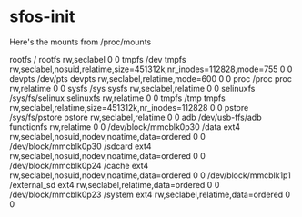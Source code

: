 # sfos-init
Here's the mounts from /proc/mounts

rootfs / rootfs rw,seclabel 0 0
tmpfs /dev tmpfs rw,seclabel,nosuid,relatime,size=451312k,nr_inodes=112828,mode=755 0 0
devpts /dev/pts devpts rw,seclabel,relatime,mode=600 0 0
proc /proc proc rw,relatime 0 0
sysfs /sys sysfs rw,seclabel,relatime 0 0
selinuxfs /sys/fs/selinux selinuxfs rw,relatime 0 0
tmpfs /tmp tmpfs rw,seclabel,relatime,size=451312k,nr_inodes=112828 0 0
pstore /sys/fs/pstore pstore rw,seclabel,relatime 0 0
adb /dev/usb-ffs/adb functionfs rw,relatime 0 0
/dev/block/mmcblk0p30 /data ext4 rw,seclabel,nosuid,nodev,noatime,data=ordered 0 0
/dev/block/mmcblk0p30 /sdcard ext4 rw,seclabel,nosuid,nodev,noatime,data=ordered 0 0
/dev/block/mmcblk0p24 /cache ext4 rw,seclabel,nosuid,nodev,noatime,data=ordered 0 0
/dev/block/mmcblk1p1 /external_sd ext4 rw,seclabel,relatime,data=ordered 0 0
/dev/block/mmcblk0p23 /system ext4 rw,seclabel,relatime,data=ordered 0 0
